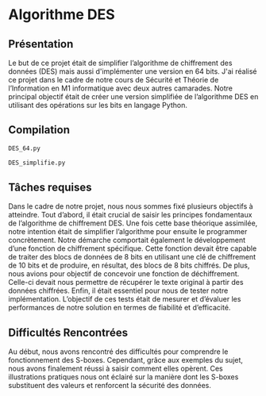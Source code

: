 # Algorithme DES

## Présentation

Le but de ce projet était de simplifier l’algorithme de chiffrement des données (DES) mais aussi d'implémenter une version en 64 bits. 
J'ai réalisé ce projet dans le cadre de notre cours de
Sécurité et Théorie de l’Information en M1 informatique avec deux autres camarades. Notre principal objectif était de créer
une version simplifiée de l’algorithme DES en utilisant des opérations sur les bits
en langage Python.

## Compilation 

```bash
DES_64.py
```

```bash
DES_simplifie.py
```

## Tâches requises

Dans le cadre de notre projet, nous nous sommes fixé plusieurs objectifs à
atteindre. Tout d’abord, il était crucial de saisir les principes fondamentaux de
l’algorithme de chiffrement DES. Une fois cette base théorique assimilée, notre intention était de simplifier l’algorithme pour ensuite le programmer concrètement.
Notre démarche comportait également le développement d’une fonction de chiffrement spécifique. Cette fonction devait être capable de traiter des blocs de données
de 8 bits en utilisant une clé de chiffrement de 10 bits et de produire, en résultat,
des blocs de 8 bits chiffrés.
De plus, nous avions pour objectif de concevoir une fonction de déchiffrement.
Celle-ci devait nous permettre de récupérer le texte original à partir des données
chiffrées.
Enfin, il était essentiel pour nous de tester notre implémentation. L’objectif de ces
tests était de mesurer et d’évaluer les performances de notre solution en termes de
fiabilité et d’efficacité.

## Difficultés Rencontrées

Au début, nous avons rencontré des difficultés pour comprendre le fonctionnement des S-boxes. Cependant, grâce aux exemples du sujet, nous avons finalement
réussi à saisir comment elles opèrent. Ces illustrations pratiques nous ont éclairé
sur la manière dont les S-boxes substituent des valeurs et renforcent la sécurité
des données.

